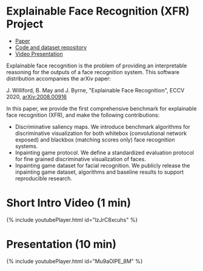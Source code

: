 # Explainable Face Recognition (XFR) Project

* [Paper](https://arxiv.org/abs/2008.00916)
* [Code and dataset repository](https://github.com/stresearch/xfr)
* [Video Presentation](https://youtu.be/Mu9aOlPE_8M)

Explainable face recognition is the problem of providing an interpretable reasoning for the outputs of a face recognition system.  This software distribution accompanies the arXiv paper:

J. Williford, B. May and J. Byrne, "Explainable Face Recognition", ECCV 2020, [arXiv:2008.00916](https://arxiv.org/pdf/2008.00916.pdf)

In this paper, we provide the first comprehensive benchmark for explainable face recognition (XFR), and make the following contributions:

* Discriminative saliency maps.  We introduce benchmark algorithms for discriminative visualization for both whitebox (convolutional network exposed) and blackbox (matching scores only) face recognition systems.  
* Inpainting game protocol.  We define a standardized evaluation protocol for fine grained discriminative visualization of faces.
* Inpainting game dataset for facial recognition.  We publicly release the inpainting game dataset, algorithms and baseline results to support reproducible research.

Short Intro Video (1 min)
=========================


{% include youtubePlayer.html id="lzJrC8xcuhs" %}

Presentation (10 min)
=====================

{% include youtubePlayer.html id="Mu9aOlPE_8M" %}
